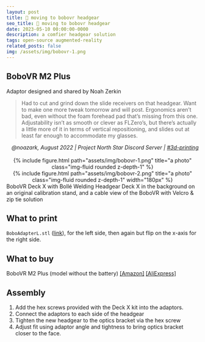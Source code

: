 ```yaml
---
layout: post
title: 🎩 moving to bobovr headgear
seo_title: 🎩 moving to bobovr headgear
date: 2023-05-10 00:00:00-0000
description: a comfier headgear solution
tags: open-source augmented-reality
related_posts: false
img: /assets/img/bobovr-1.png
---
```

## BoboVR M2 Plus 

Adaptor designed and shared by Noah Zerkin
> Had to cut and grind down the slide receivers on that headgear. Want to make one more tweak tomorrow and will post. Ergonomics aren’t bad, even without the foam forehead pad that’s missing from this one. Adjustability isn’t as smooth or clever as FLZero’s, but there’s actually a little more of it in terms of vertical repositioning, and slides out at least far enough to accommodate my glasses.

<div align="right"><i>
@noazark, August 2022 | Project North Star Discord Server | <a href="https://discord.com/channels/456107915514871828/456857961344532492/1007685576348151900">#3d-printing</a>
</i></div>

<br>

<div class="row" align="center">
    <div class="col-sm mt-1 mt-md-0">
        {% include figure.html path="assets/img/bobovr-1.png" title="a photo" class="img-fluid rounded z-depth-1" %}
    </div>
    <div class="col-sm mt-1 mt-md-0">
        {% include figure.html path="assets/img/bobovr-2.png" title="a photo" class="img-fluid rounded z-depth-1" width="180px" %}
    </div>
</div>
<div class="caption">
BoboVR Deck X with Bollé Welding Headgear Deck X in the background on an original calibration stand, and a cable view of the BoboVR with Velcro & zip tie solution
</div>

## What to print
`BoboAdapterL.stl` ([link](https://github.com/sambilbow/Deck-X/blob/main/Deck_X/STL_files/Headgear/BoboVR_Headgear_Adaptor/BoboAdapterL.stl)), for the left side, then again but flip on the x-axis for the right side.


## What to buy 
BoboVR M2 Plus (model without the battery) [[Amazon]](https://www.amazon.co.uk/dp/B0B2RP1N4F?psc=1&ref=ppx_yo2ov_dt_b_product_details) [[AliExpress]](https://www.aliexpress.com/item/1005002603950456.html?pdp_npi=2%40dis%21GBP%21%EF%BF%A1128.91%21%EF%BF%A197.28%21%21%21%21%21%40211b5e2216837427439044000ed3e8%2112000029657337934%21btf&_t=pvid:fa3b44d5-9a29-4a37-8afc-d58acfa30403&afTraceInfo=1005002603950456__pc__pcBridgePPC__xxxxxx__1683742744&spm=a2g0o.ppclist.product.mainProduct)


## Assembly
1. Add the hex screws provided with the Deck X kit into the adaptors.
2. Connect the adaptors to each side of the headgear 
3. Tighten the new headgear to the optics bracket via the hex screw
4. Adjust fit using adaptor angle and tightness to bring optics bracket closer to the face.

